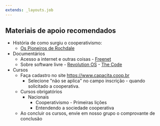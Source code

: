 ```yaml
---
extends: _layouts.job
---
```


## Materiais de apoio recomendados

* História de como surgiu o cooperativismo:
  * [Os Pioneiros de Rochdale](https://www.youtube.com/watch?v=L-oXL6g00Og)
* Documentários
  * Acesso a internet e outras coisas
        - [Freenet](https://libreflix.org/i/freenet)
  * Sobre software livre
        - [Revolution OS](https://libreflix.org/i/revolution-os)
        - [The Code](https://libreflix.org/i/the-code)
* Cursos
  * Faça cadastro no site https://www.capacita.coop.br
    * Selecione "não se aplica" no campo inscrição - quando solicitado a cooperativa.
  * Cursos obrigatórios
    * Nacionais
      * Cooperativismo - Primeiras lições
      * Entendendo a sociedade cooperativa
  * Ao concluir os cursos, envie em nosso grupo o comprovante de conclusão
